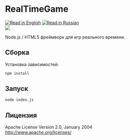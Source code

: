 RealTimeGame
======
[![Read in English](http://www.printableworldflags.com/icon-flags/24/United%20Kingdom.png)](https://github.com/SquareGearsLogic/RealTimeGame) [![Read in Russian](http://www.printableworldflags.com/icon-flags/24/Russian%20Federation.png)](https://github.com/SquareGearsLogic/RealTimeGame/blob/master/README.ru.md)  
![](https://travis-ci.org/SquareGearsLogic/RealTimeGame.svg?branch=master)

Node.js / HTML5 фреймворк для игр реального времени.

Сборка
-----------
Установка зависимостей:
```bash
npm install
```

Запуск
-----------
```bash
node index.js
```

Лицензия
-----------
Apache License Version 2.0, January 2004
http://www.apache.org/licenses/